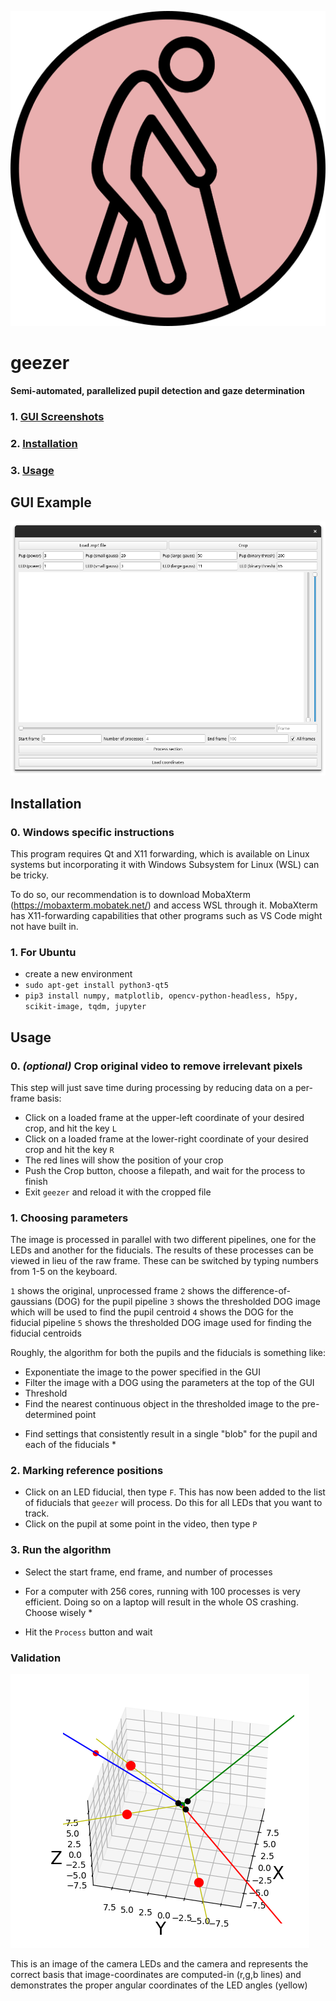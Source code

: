 ![geezer_og](assets/logo.png)
# geezer

**Semi-automated, parallelized pupil detection and gaze determination**
     
    
### 1. [GUI Screenshots](#gui_example) 
### 2. [Installation](#installation)
### 3. [Usage](#usage) 


## GUI Example 
![geezer_og](assets/geezer_og.png)

## Installation
### 0. Windows specific instructions
This program requires Qt and X11 forwarding, which is available on Linux systems but incorporating it with Windows Subsystem for Linux (WSL) can be tricky. 

To do so, our recommendation is to download MobaXterm (https://mobaxterm.mobatek.net/) and access WSL through it. MobaXterm has 
X11-forwarding capabilities that other programs such as VS Code might not have built in.

### 1. For Ubuntu
- create a new environment
- `sudo apt-get install python3-qt5`
- `pip3 install numpy, matplotlib, opencv-python-headless, h5py, scikit-image, tqdm, jupyter`

## Usage
### 0. *(optional)* Crop original video to remove irrelevant pixels
This step will just save time during processing by reducing data on a per-frame basis:

- Click on a loaded frame at the upper-left coordinate of your desired crop, and hit the key `L` 
- Click on a loaded frame at the lower-right coordinate of your desired crop and hit the key `R` 
- The red lines will show the position of your crop 
- Push the Crop button, choose a filepath, and wait for the process to finish 
- Exit `geezer` and reload it with the cropped file 

### 1. Choosing parameters
The image is processed in parallel with two different pipelines, one for the LEDs and another for the fiducials. The results of these processes can be viewed in lieu of the raw frame. These can be switched by typing numbers from 1-5 on the keyboard.

`1` shows the original, unprocessed frame
`2` shows the difference-of-gaussians (DOG) for the pupil pipeline
`3` shows the thresholded DOG image which will be used to find the pupil centroid
`4` shows the DOG for the fiducial pipeline
`5` shows the thresholded DOG image used for finding the fiducial centroids

Roughly, the algorithm for both the pupils and the fiducials is something like:
- Exponentiate the image to the power specified in the GUI
- Filter the image with a DOG using the parameters at the top of the GUI
- Threshold
- Find the nearest continuous object in the thresholded image to the pre-determined point

* Find settings that consistently result in a single "blob" for the pupil and each of the fiducials *

### 2. Marking reference positions
- Click on an LED fiducial, then type `F`. This has now been added to the list of fiducials that `geezer` will process. Do this for all LEDs that you want to track.
- Click on the pupil at some point in the video, then type `P`

### 3. Run the algorithm
- Select the start frame, end frame, and number of processes
* For a computer with 256 cores, running with 100 processes is very efficient. Doing so on a laptop will result in the whole OS crashing. Choose wisely * 
- Hit the `Process` button and wait

### Validation

![basis](img/basis.png)

This is an image of the camera LEDs and the camera and represents the correct basis that image-coordinates are computed-in (r,g,b lines) and demonstrates the proper angular coordinates of the LED angles (yellow)

